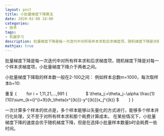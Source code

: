 ```yaml
---
layout: post
title: 小批量梯度下降算法
date: 2020-02-08 18:00
categories:
- 技术
tags:
- 机器学习
description: 批量梯度下降是每一次迭代中对所有样本求和后求梯度项，随机梯度下降是对每一个样本求梯度项，小批量梯度下降介于两者之间。
mathjax: true
---
```


批量梯度下降是每一次迭代中对所有样本求和后求梯度项，随机梯度下降是对每一个样本求梯度项，小批量梯度下降介于两者之间。

小批量梯度下降取的样本数一般在2-100之间：
例如样本总数m=1000，每次取样本b=10:

重复 {
 　　for i = 1,11,21,...,991 {
　　　　$ \theta_j:=\theta_j−\alpha \frac{1}{10}\sum_{k=i}^{i+9}(h_\theta(x^{(k)})-y^{(k)})x_j^{(k)} $
　　}
}

一次计算多个样本的优点是，多个样本能够以矢量化的方式进行，能够多个样本并行化处理，又不至于对所有样本求和那个耗费计算成本。
在某些情况下，小批量梯度下降的速度会优于随机梯度下降，但是在选择小批量样本数量b时会耗费一些时间。
